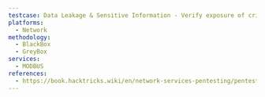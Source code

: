 ```yaml
---
testcase: Data Leakage & Sensitive Information - Verify exposure of critical process data or command sequences that could impact physical processes or device safety
platforms: 
  - Network
methodology: 
  - BlackBox
  - GreyBox
services:
  - MODBUS
references:
  - https://book.hacktricks.wiki/en/network-services-pentesting/pentesting-modbus.html
---
```

